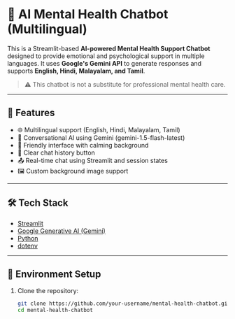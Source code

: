 # 🧠 AI Mental Health Chatbot (Multilingual)

This is a Streamlit-based **AI-powered Mental Health Support Chatbot** designed to provide emotional and psychological support in multiple languages. It uses **Google's Gemini API** to generate responses and supports **English, Hindi, Malayalam, and Tamil**.

> ⚠️ This chatbot is not a substitute for professional mental health care.

---

## 🚀 Features

- 🌐 Multilingual support (English, Hindi, Malayalam, Tamil)
- 🤖 Conversational AI using Gemini (gemini-1.5-flash-latest)
- 🧘 Friendly interface with calming background
- 🧹 Clear chat history button
- 📤 Real-time chat using Streamlit and session states
- 🖼️ Custom background image support

---

## 🛠️ Tech Stack

- [Streamlit](https://streamlit.io/)
- [Google Generative AI (Gemini)](https://ai.google.dev/)
- [Python](https://www.python.org/)
- [dotenv](https://pypi.org/project/python-dotenv/)

---

## 🔐 Environment Setup

1. Clone the repository:
   ```bash
   git clone https://github.com/your-username/mental-health-chatbot.git
   cd mental-health-chatbot
